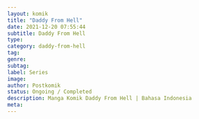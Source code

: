 ```yaml
---
layout: komik
title: "Daddy From Hell"
date: 2021-12-20 07:55:44
subtitle: Daddy From Hell
type: 
category: daddy-from-hell
tag: 
genre: 
subtag: 
label: Series
image: 
author: Postkomik
status: Ongoing / Completed
description: Manga Komik Daddy From Hell | Bahasa Indonesia
meta: 
---
```


